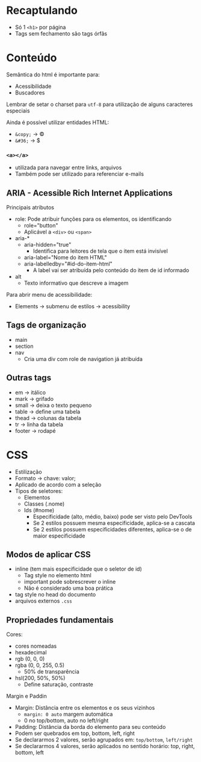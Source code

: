# Recaptulando
- Só 1 `<h1>` por página
- Tags sem fechamento são tags órfãs

# Conteúdo
Semântica do html é importante para:
- Acessibilidade
- Buscadores

Lembrar de setar o charset para `utf-8` para utilização de alguns caracteres especiais

Ainda é possível utilizar entidades HTML:
- `&copy;` -> &copy;
- `&#36;` -> &#36;

### `<a></a>`
- utilizada para navegar entre links, arquivos
- Também pode ser utilizado para referenciar e-mails

## ARIA - Acessible Rich Internet Applications
Principais atributos
- role: Pode atribuir funções para os elementos, os identificando
   - role="button"
   - Aplicável a `<div>` ou `<span>`
- aria-*
   - aria-hidden="true"
      - Identifica para leitores de tela que o item está invisível
   - aria-label="Nome do item HTML"
   - aria-labelledby="#id-do-item-html"
      - A label vai ser atribuída pelo conteúdo do item de id informado
- alt
   - Texto informativo que descreve a imagem
 
Para abrir menu de acessibilidade:
- Elements -> submenu de estilos -> acessibility

## Tags de organização
- main
- section
- nav
   - Cria uma div com role de navigation já atribuída

## Outras tags
- em -> itálico
- mark -> grifado
- small -> deixa o texto pequeno
- table -> define uma tabela
- thead -> colunas da tabela
- tr -> linha da tabela
- footer -> rodapé

# CSS
- Estilização
- Formato -> chave: valor;
- Aplicado de acordo com a seleção
- Tipos de seletores:
   - Elementos
   - Classes (.nome)
   - Ids (#nome)
      - Especificidade (alto, médio, baixo) pode ser visto pelo DevTools
      - Se 2 estilos possuem mesma especificidade, aplica-se a cascata
      - Se 2 estilos possuem especificidades diferentes, aplica-se o de maior especificidade
    
## Modos de aplicar CSS
- inline (tem mais especificidade que o seletor de id)
   - Tag style no elemento html 
   - important pode sobrescrever o inline
   - Não é considerado uma boa prática
- tag style no head do documento
- arquivos externos `.css`

## Propriedades fundamentais
Cores:
- cores nomeadas
- hexadecimal
- rgb (0, 0, 0)
- rgba (0, 0, 255, 0.5)
   - 50% de transparência
- hsl(200, 50%, 50%)
   - Define saturação, contraste

Margin e Paddin
- Margin: Distância entre os elementos e os seus vizinhos
   - `margin: 0 auto` margem automática
   - 0 no top/bottom, auto no left/right 
- Padding: Distância da borda do elemento para seu conteúdo
- Podem ser quebrados em top, bottom, left, right
- Se declararmos 2 valores, serão agrupados em: `top/bottom`, `left/right`
- Se declararmos 4 valores, serão aplicados no sentido horário: top, right, bottom, left 
